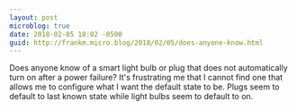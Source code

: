 ```yaml
---
layout: post
microblog: true
date: 2018-02-05 18:02 -0500
guid: http://frankm.micro.blog/2018/02/05/does-anyone-know.html
---
```

Does anyone know of a smart light bulb or plug that does not automatically turn on after a power failure? It's frustrating me that I cannot find one that allows me to configure what I want the default state to be. Plugs seem to default to last known state while light bulbs seem to default to on. 
